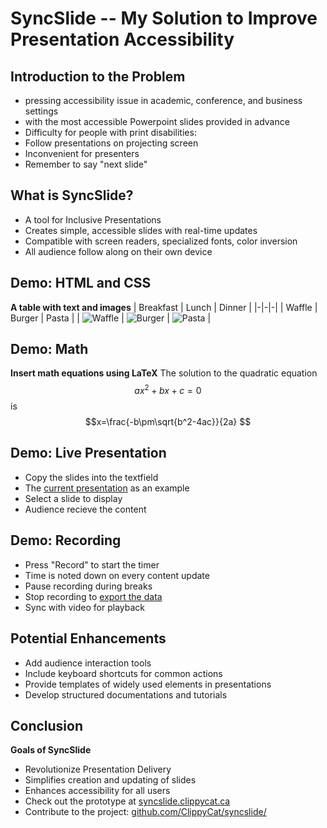 # SyncSlide -- My Solution to Improve Presentation Accessibility
## Introduction to the Problem
* pressing accessibility issue in academic, conference, and business settings
* with the most accessible Powerpoint slides provided in advance
* Difficulty for people with print disabilities:
* Follow presentations on projecting screen
* Inconvenient for presenters
* Remember to say "next slide"

## What is SyncSlide?
* A tool for Inclusive Presentations
* Creates simple, accessible slides with real-time updates
* Compatible with screen readers, specialized fonts, color inversion
* All audience follow along on their own device

## Demo: HTML and CSS
**A table with text and images**
| Breakfast | Lunch | Dinner |
|-|-|-|
| Waffle | Burger | Pasta |
| ![Waffle](https://kagi.com/proxy/Fluffy_Belgian_Waffles.jpg?c=iQQFamg5903gLvUOGxvOevBBrq_eqe66mTXEcmby-8SQ3xKRtA3pG_NFUjorWTURc6eDTWe1Jfd5AZd36nBVLwQsBUuZio7L9VkKLXIkqjA85dYskATVbplhu7642HjlDwXP2V44_uCKdfGUmG0hFg%3D%3D) | ![Burger](https://kagi.com/proxy/1306253.jpg?c=SrelYBS59hkbmsp4SvXYj1mYtTDLPOevkGIKuIywnhBP1lEC3tzBsjdOwKdzEuKfnIx_ypfUwhmlBFUASjIOVg%3D%3D) | ![Pasta](https://kagi.com/proxy/pastapan1-1.jpg?c=XEgcNQHFYVvgvt17DZ0x5PYuQwHP8lwgAS-8HGd_ZuySahk_5mu4fPZ-3bmR1v_oFTCGs4JKVnHuBvQg2rZO91F87r8vBOyRPOo1nNKAmR31xC77mlIibxLaP8EXA3qm) |

## Demo: Math
**Insert math equations using LaTeX**
The solution to the quadratic equation $$ ax^2+bx+c=0 $$ is $$x=\frac{-b\pm\sqrt{b^2-4ac}}{2a} $$

## Demo: Live Presentation
* Copy the slides into the textfield
* The [current presentation](https://github.com/ClippyCat/syncSlide/blob/main/src/demo/demo.md) as an example
* Select a slide to display
* Audience recieve the content

## Demo: Recording
* Press "Record" to start the timer
* Time is noted down on every content update
* Pause recording during breaks
* Stop recording to [export the data](https://github.com/ClippyCat/syncSlide/blob/main/src/demo/recording.json)
* Sync with video for playback

## Potential Enhancements
* Add audience interaction tools
* Include keyboard shortcuts for common actions
* Provide templates of widely used elements in presentations
* Develop structured documentations and tutorials

## Conclusion
**Goals of SyncSlide**
* Revolutionize Presentation Delivery
* Simplifies creation and updating of slides
* Enhances accessibility for all users
* Check out the prototype at [syncslide.clippycat.ca](https://syncslide.clippycat.ca/)
* Contribute to the project: [github.com/ClippyCat/syncslide/](https://github.com/ClippyCat/syncslide/)
